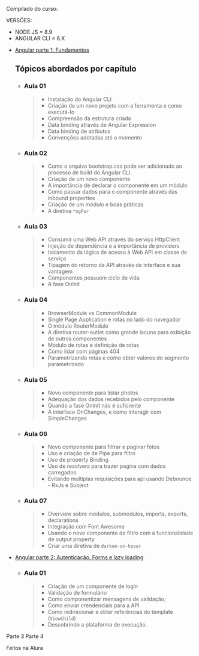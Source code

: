Compilado do curso:

VERSÕES:

- NODE.JS = 8.9
- ANGULAR CLI = 6.X

* [Angular parte 1: Fundamentos](https://cursos.alura.com.br/course/angular-fundamentos)

  ## Tópicos abordados por capítulo

    - ### Aula 01

      > - Instalação do Angular CLI
      > - Criação de um novo projeto com a ferramenta e como executá-lo
      > - Compreensão da estrutura criada
      > - Data binding através de Angular Expression
      > - Data binding de atributos
      > - Convenções adotadas até o momento

    - ### Aula 02

      > - Como o arquivo bootstrap.css pode ser adicionado ao processo de build do Angular CLI.
      > - Criação de um novo componente
      > - A importância de declarar o componente em um módulo
      > - Como passar dados para o componente através das inbound properties
      > - Criação de um módulo e boas práticas
      > - A diretiva ```*ngFor```

  - ### Aula 03

    > - Consumir uma Web API através do serviço HttpClient
    > - Injeção de dependência e a importância de providers
    > - Isolamento da lógica de acesso à Web API em classe de serviço
    > - Tipagem do retorno da API através de interface e sua vantagem
    > - Componentes possuem ciclo de vida
    > - A fase OnInit

  - ### Aula 04

    > - BrowserModule vs CommonModule
    > - Single Page Application e rotas no lado do navegador
    > - O módulo RouterModule
    > - A diretiva router-outlet como grande lacuna para exibição de outros componentes
    > - Módulo de rotas e definição de rotas
    > - Como lidar com páginas 404
    > - Parametrizando rotas e como obter valores do segmento parametrizado

  - ### Aula 05

    > - Novo componente para listar photos
    > - Adequação dos dados recebidos pelo componente
    > - Quando a fase OnInit não é suficiente
    > - A interface OnChanges, e como interagir com SimpleChanges


  - ### Aula 06

    > - Novo componente para filtrar e paginar fotos
    > - Uso e criação de de Pipe para filtro
    > - Uso de property Binding
    > - Uso de resolvers para trazer pagina com dados carregados
    > - Evitando multiplas requisições para api usando Debounce - RxJs e Subject

  - ### Aula 07

    > - Overview sobre módulos, submódulos, imports, exports, declarations
    > - Integração com Font Awesome
    > - Usando o novo componente de filtro com a funcionalidade de output property
    > - Criar uma diretiva de `darken-on-hover`

* [Angular parte 2: Autenticação, Forms e lazy loading](https://cursos.alura.com.br/course/angular-autenticacao)

  - ### Aula 01

    > - Criação de um componente de login
    > - Validação de formulário
    > - Como componentizar mensagens de validação;
    > - Como enviar crendenciais para a API
    > - Como redirecionar e obter referências do template (`ViewChild`)
    > - Descobrindo a plataforma de execução.

Parte 3
Parte 4

Feitos na Alura
